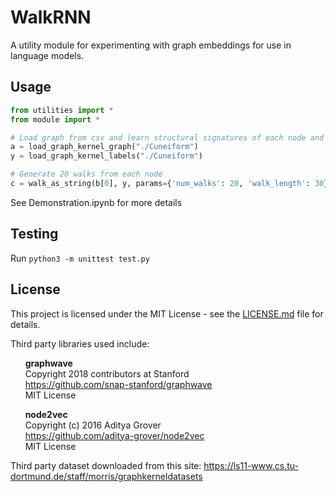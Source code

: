 # WalkRNN

A utility module for experimenting with graph embeddings for use in language models.

## Usage
```python
from utilities import *
from module import *

# Load graph from csv and learn structural signatures of each node and apply to node as an attribute
a = load_graph_kernel_graph("./Cuneiform")
y = load_graph_kernel_labels("./Cuneiform")

# Generate 20 walks from each node
c = walk_as_string(b[0], y, params={'num_walks': 20, 'walk_length': 30})
```

See Demonstration.ipynb for more details

## Testing
Run `python3 -m unittest test.py`

## License
This project is licensed under the MIT License - see the [LICENSE.md](LICENSE.md) file for details. <br>

Third party libraries used include:

&nbsp;&nbsp;&nbsp;&nbsp;&nbsp;&nbsp;**graphwave**<br>
&nbsp;&nbsp;&nbsp;&nbsp;&nbsp;&nbsp;Copyright 2018 contributors at Stanford<br>
&nbsp;&nbsp;&nbsp;&nbsp;&nbsp;&nbsp;https://github.com/snap-stanford/graphwave<br>
&nbsp;&nbsp;&nbsp;&nbsp;&nbsp;&nbsp;MIT License<br>

&nbsp;&nbsp;&nbsp;&nbsp;&nbsp;&nbsp;**node2vec**<br>
&nbsp;&nbsp;&nbsp;&nbsp;&nbsp;&nbsp;Copyright (c) 2016 Aditya Grover<br>
&nbsp;&nbsp;&nbsp;&nbsp;&nbsp;&nbsp;https://github.com/aditya-grover/node2vec<br>
&nbsp;&nbsp;&nbsp;&nbsp;&nbsp;&nbsp;MIT License<br>
    
Third party dataset downloaded from this site: 
https://ls11-www.cs.tu-dortmund.de/staff/morris/graphkerneldatasets
